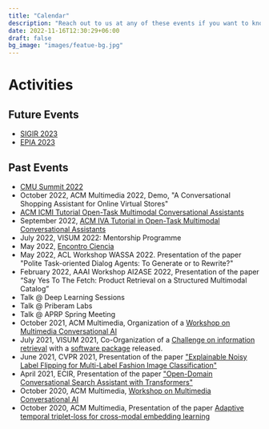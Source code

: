 ```yaml
---
title: "Calendar"
description: "Reach out to us at any of these events if you want to know more about our project."
date: 2022-11-16T12:30:29+06:00
draft: false
bg_image: "images/featue-bg.jpg"
---
```



# Activities

## Future Events
- [SIGIR 2023](https://sigir.org/sigir2023/)
- [EPIA 2023](https://epia2023.inesctec.pt/)

## Past Events

- [CMU Summit 2022](https://summit2022.cmuportugal.org/)
- October 2022, ACM Multimedia 2022, Demo, "A Conversational Shopping Assistant for Online Virtual Stores"
- [ACM ICMI Tutorial Open-Task Multimodal Conversational Assistants](https://icmi.acm.org/2022/tutorials/)
- September 2022, [ACM IVA Tutorial in Open-Task Multimodal Conversational Assistants](https://ivaconference2022.ualg.pt/program/workshops/)
- July 2022, VISUM 2022: Mentorship Programme
- May 2022, [Encontro Ciencia](https://www.encontrociencia.pt/2022/)
- May 2022, ACL Workshop WASSA 2022. Presentation of the paper "Polite Task-oriented Dialog Agents: To Generate or to Rewrite?"
- February 2022, AAAI Workshop AI2ASE 2022, Presentation of the paper “Say Yes To The Fetch: Product Retrieval on a Structured Multimodal Catalog”
- Talk @ Deep Learning Sessions
- Talk @ Priberam Labs 
- Talk @ APRP Spring Meeting
- October 2021, ACM Multimedia, Organization of a [Workshop on Multimedia Conversational AI](https://sites.google.com/view/multimodal-conversational-ai/home?authuser=0)
- July 2021, VISUM 2021, Co-Organization of a [Challenge on information retrieval](https://ifetch-chatbot.github.io/blog/blog-post-20210401/) with a [software package](https://ifetch-chatbot.github.io/software/) released.
- June 2021, CVPR 2021, Presentation of the paper ["Explainable Noisy Label Flipping for Multi-Label Fashion Image Classification"](https://ifetch-chatbot.github.io/blog/blog-post-20210518/)
- April 2021, ECIR, Presentation of the paper ["Open-Domain Conversational Search Assistant with Transformers"](https://ifetch-chatbot.github.io/blog/blog-post-20210427/)
- October 2020, ACM Multimedia, [Workshop on Multimedia Conversational AI](https://sites.google.com/view/multimodal-conversational-ai/home?authuser=0)
- October 2020, ACM Multimedia, Presentation of the paper [Adaptive temporal triplet-loss for cross-modal embedding learning](https://dl.acm.org/doi/10.1145/3394171.3413540)


